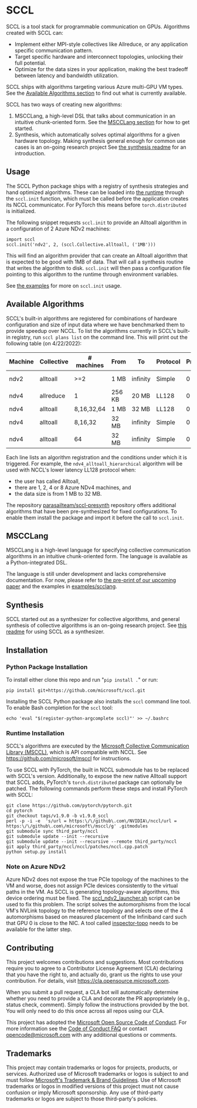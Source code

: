 # SCCL

SCCL is a tool stack for programmable communication on GPUs. Algorithms created with SCCL can:
- Implement either MPI-style collectives like Allreduce, or any application specific communication pattern.
- Target specific hardware and interconnect topologies, unlocking their full potential.
- Optimize for the data sizes in your application, making the best tradeoff between latency and bandwidth utilization.

SCCL ships with algorithms targeting various Azure multi-GPU VM types. See the [Available Algorithms section](#available-algorithms) to find out what is currently available.

SCCL has two ways of creating new algorithms:
1. MSCCLang, a high-level DSL that talks about communication in an intuitive chunk-oriented form. See the [MSCCLang
section](#mscclang) for how to get started.
2. Synthesis, which automatically solves optimal algorithms for a given hardware topology. Making synthesis general
enough for common use cases is an on-going research project See [the synthesis readme](SYNTHESIS.md) for an
introduction.

## Usage

The SCCL Python package ships with a registry of synthesis strategies and hand optimized algorithms. These can be loaded
into [the runtime](https://github.com/parasailteam/msccl) through the `sccl.init` function, which must be called before
the application creates its NCCL communicator. For PyTorch this means before `torch.distributed` is initialized.

The following snippet requests `sccl.init` to provide an Alltoall algorithm in a configuration of 2 Azure NDv2 machines:
```
import sccl
sccl.init('ndv2', 2, (sccl.Collective.alltoall, ('1MB')))
```
This will find an algorithm provider that can create an Alltoall algorithm that is expected to be good with 1MB of data.
That will call a synthesis routine that writes the algorithm to disk. `sccl.init` will then pass a configuration file
pointing to this algorithm to the runtime through environment variables.

See [the examples](examples/sccl_init.py) for more on `sccl.init` usage.

## Available Algorithms

SCCL's built-in algorithms are registered for combinations of hardware configuration and size of input data where we
have benchmarked them to provide speedup over NCCL. To list the algorithms currently in SCCL's built-in registry, run
`sccl plans list` on the command line. This will print out the following table (on 4/22/2022):

| Machine   | Collective   | # machines   | From   | To       | Protocol   |   Priority | Plan name                           |
|-----------|--------------|--------------|--------|----------|------------|------------|-------------------------------------|
| ndv2      | alltoall     | >=2          | 1 MB   | infinity | Simple     |          0 | call synthesize_ndv2_relay_alltoall |
| ndv4      | allreduce    | 1            | 256 KB | 20 MB    | LL128      |          0 | run ndv4_ring_allreduce             |
| ndv4      | alltoall     | 8,16,32,64   | 1 MB   | 32 MB    | LL128      |          0 | run ndv4_alltoall_hierarchical      |
| ndv4      | alltoall     | 8,16,32      | 32 MB  | infinity | Simple     |          0 | run ndv4_alltoall_hierarchical      |
| ndv4      | alltoall     | 64           | 32 MB  | infinity | Simple     |          0 | run ndv4_alltoall_three_step        |

Each line lists an algorithm registration and the conditions under which it is triggered. For example, the
`ndv4_alltoall_hierarchical` algorithm will be used with NCCL's lower latency LL128 protocol when:
- the user has called Alltoall,
- there are 1, 2, 4 or 8 Azure NDv4 machines, and
- the data size is from 1 MB to 32 MB.

The repository [parasailteam/sccl-presynth](https://github.com/parasailteam/sccl-presynth) repository offers additional algorithms that have been
pre-synthesized for fixed configurations. To enable them install the package and import it before the call to
`sccl.init`.

## MSCCLang

MSCCLang is a high-level language for specifying collective communication algorithms in an intuitive chunk-oriented form. The language is available as a Python-integrated DSL.

The language is still under development and lacks comprehensive documentation. For now, please refer to [the pre-print of our upcoming paper](https://arxiv.org/pdf/2201.11840.pdf) and the examples in [examples/scclang](examples/scclang/).

## Synthesis

SCCL started out as a synthesizer for collective algorithms, and general synthesis of collective algorithms is an
on-going research project. See [this readme](SYNTHESIS.md) for using SCCL as a synthesizer.

## Installation

### Python Package Installation

To install either clone this repo and run "`pip install .`" or run:
```
pip install git+https://github.com/microsoft/sccl.git
```

Installing the SCCL Python package also installs the `sccl` command line tool. To enable Bash completion for the `sccl`
tool:
```
echo 'eval "$(register-python-argcomplete sccl)"' >> ~/.bashrc
```

### Runtime Installation

SCCL's algorithms are executed by the [Microsoft Collective Communication Library
(MSCCL)](https://github.com/microsoft/msccl), which is API compatible with NCCL. See https://github.com/microsoft/msccl
for instructions.

To use SCCL with PyTorch, the built in NCCL submodule has to be replaced with SCCL's version. Additionally, to expose
the new native Alltoall support that SCCL adds, PyTorch's `torch.distributed` package can optionally be patched. The
following commands perform these steps and install PyTorch with SCCL:
```
git clone https://github.com/pytorch/pytorch.git
cd pytorch    
git checkout tags/v1.9.0 -b v1.9.0_sccl
perl -p -i -e  's/url = https:\/\/github\.com\/NVIDIA\/nccl/url = https:\/\/github\.com\/microsoft\/msccl/g' .gitmodules
git submodule sync third_party/nccl
git submodule update --init --recursive
git submodule update --init --recursive --remote third_party/nccl
git apply third_party/nccl/nccl/patches/nccl.cpp.patch
python setup.py install
```

### Note on Azure NDv2

Azure NDv2 does not expose the true PCIe topology of the machines to the VM and worse, does not assign PCIe devices
consistently to the virtual paths in the VM. As SCCL is generating topology-aware algorithms, this device ordering must
be fixed. The [sccl_ndv2_launcher.sh](sccl/autosynth/sccl_ndv2_launcher.sh) script can be used to fix this problem. The
script solves the automorphisms from the local VM's NVLink topology to the reference topology and selects one of the 4
automorphisms based on measured placement of the Infiniband card such that GPU 0 is close to the NIC. A tool called
[inspector-topo](https://github.com/microsoft/inspector-topo) needs to be available for the latter step.

## Contributing

This project welcomes contributions and suggestions.  Most contributions require you to agree to a Contributor License
Agreement (CLA) declaring that you have the right to, and actually do, grant us the rights to use your contribution. For
details, visit https://cla.opensource.microsoft.com.

When you submit a pull request, a CLA bot will automatically determine whether you need to provide a CLA and decorate
the PR appropriately (e.g., status check, comment). Simply follow the instructions provided by the bot. You will only
need to do this once across all repos using our CLA.

This project has adopted the [Microsoft Open Source Code of Conduct](https://opensource.microsoft.com/codeofconduct/).
For more information see the [Code of Conduct FAQ](https://opensource.microsoft.com/codeofconduct/faq/) or contact
[opencode@microsoft.com](mailto:opencode@microsoft.com) with any additional questions or comments.

## Trademarks

This project may contain trademarks or logos for projects, products, or services. Authorized use of Microsoft trademarks
or logos is subject to and must follow [Microsoft's Trademark & Brand
Guidelines](https://www.microsoft.com/en-us/legal/intellectualproperty/trademarks/usage/general). Use of Microsoft
trademarks or logos in modified versions of this project must not cause confusion or imply Microsoft sponsorship. Any
use of third-party trademarks or logos are subject to those third-party's policies.
